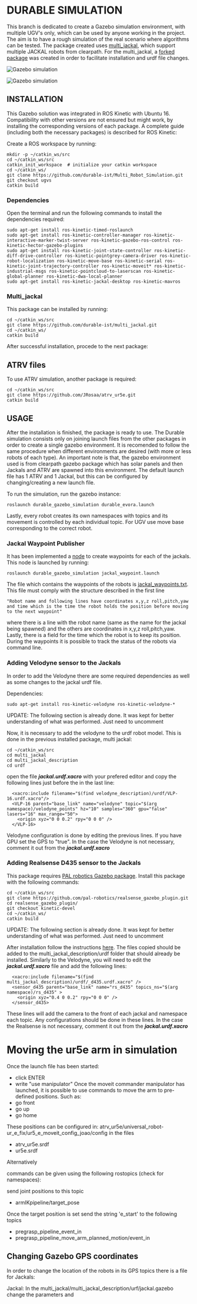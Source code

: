 # DURABLE SIMULATION
This branch is dedicated to create a Gazebo simulation environment, with multiple UGV's only, which can be used by anyone working in the project. The aim is to have a rough simulation of the real scenario where algorithms can be tested. 
The package created uses [multi_jackal](http://wiki.ros.org/multi_jackal_tutorials), which support multiple JACKAL robots from clearpath. For the multi_jackal, a [forked package](https://github.com/JRosaa/multi_jackal.git) was created in order to facilitate installation and urdf file changes.

![Gazebo simulation](https://raw.githubusercontent.com/durable-ist/Multi_Robot_Simulation/ardupilot_sim/meshes/evora_sim2.png)

![Gazebo simulation](https://raw.githubusercontent.com/durable-ist/Multi_Robot_Simulation/ardupilot_sim/meshes/evora_sim.png)

## INSTALLATION
This Gazebo solution was integrated in ROS Kinetic with Ubuntu 16. Compatibility with other versions are not ensured but might work, by installing the corresponding versions of each package. A complete guide (including both the necessary packages) is described for ROS Kinetic:

Create a ROS workspace by running:
```
mkdir -p ~/catkin_ws/src
cd ~/catkin_ws/src
catkin_init_workspace  # initialize your catkin workspace
cd ~/catkin_ws/
git clone https://github.com/durable-ist/Multi_Robot_Simulation.git
git checkout ugvs
catkin build
```
### Dependencies
Open the terminal and run the following commands to install the dependencies required:
```
sudo apt-get install ros-kinetic-timed-roslaunch
sudo apt-get install ros-kinetic-controller-manager ros-kinetic-interactive-marker-twist-server ros-kinetic-gazebo-ros-control ros-kinetic-hector-gazebo-plugins
sudo apt-get install ros-kinetic-joint-state-controller ros-kinetic-diff-drive-controller ros-kinetic-pointgrey-camera-driver ros-kinetic-robot-localization ros-kinetic-move-base ros-kinetic-serial ros-kinetic-joint-trajectory-controller ros-kinetic-moveit* ros-kinetic-industrial-msgs ros-kinetic-pointcloud-to-laserscan ros-kinetic-global-planner ros-kinetic-dwa-local-planner
sudo apt-get install ros-kinetic-jackal-desktop ros-kinetic-mavros
```

### Multi_jackal
This package can be installed by running:
```
cd ~/catkin_ws/src
git clone https://github.com/durable-ist/multi_jackal.git
cd ~/catkin_ws/
catkin build
```

After successful installation, procede to the next package:

## ATRV files
To use ATRV simulation, another package is required:
```
cd ~/catkin_ws/src
git clone https://github.com/JRosaa/atrv_ur5e.git
catkin build
```

## USAGE
After the installation is finished, the package is ready to use. The Durable simulation consists only on joining launch files from the other packages in order to create a single gazebo environment. It is recomended to follow the same procedure when different environments are desired (with more or less robots of each type). An important note is that, the gazebo environment used is from clearpath gazebo package which has solar panels and then Jackals and ATRV are spawned into this environment. The default launch file has 1 ATRV and 1 Jackal, but this can be configured by changing/creating a new launch file. 

To run the simulation, run the gazebo instance:
```
roslaunch durable_gazebo_simulation durable_evora.launch 
```

Lastly, every robot creates its own namespaces with topics and its movement is controlled by each individual topic. For UGV use move base corresponding to the correct robot.

### Jackal Waypoint Publisher
It has been implemented a [node](scripts/jackal_waypoint_publisher.py) to create waypoints for each of the jackals. This node is launched by running:
```
roslaunch durable_gazebo_simulation jackal_waypoint.launch 
```
The file which contains the waypoints of the robots is [jackal_waypoints.txt](resources/jackal_waypoints.txt). This file must comply with the structure described in the first line
```
"Robot name and following lines have coordinates x,y,z roll,pitch,yaw and time which is the time the robot holds the position before moving to the next waypoint"
```
where there is a line with the robot name (same as the name for the jackal being spawned) and the others are coordinates in x,y,z roll,pitch,yaw. Lastly, there is a field for the time which the robot is to keep its position. 
During the waypoints it is possible to track the status of the robots via command line. 


### Adding Velodyne sensor to the Jackals
In order to add the Velodyne there are some required dependencies as well as some changes to the jackal urdf file.

Dependencies:
```
sudo apt-get install ros-kinetic-velodyne ros-kinetic-velodyne-*
```

UPDATE: The following section is already done. It was kept for better understanding of what was performed. Just need to uncomment

Now, it is necessary to add the velodyne to the urdf robot model. This is done in the previous installed package, multi jackal:
```
cd ~/catkin_ws/src
cd multi_jackal
cd multi_jackal_description
cd urdf 
```

open the file **_jackal.urdf.xacro_** with your prefered editor and copy the following lines just before the **_</robot>_** in the last line:
```  
  <xacro:include filename="$(find velodyne_description)/urdf/VLP-16.urdf.xacro"/>
  <VLP-16 parent="base_link" name="velodyne" topic="$(arg namespace)/velodyne_points" hz="10" samples="360" gpu="false" lasers="16" max_range="50">
    <origin xyz="0 0 0.2" rpy="0 0 0" />
  </VLP-16>
```

Velodyne configuration is done by editing the previous lines. If you have GPU set the GPS to "true".
In the case the Velodyne is not necessary, comment it out from the **_jackal.urdf.xacro_**

### Adding Realsense D435 sensor to the Jackals
This package requires [PAL robotics Gazebo package](https://github.com/pal-robotics/realsense_gazebo_plugin/tree/kinetic-devel). Install this package with the following commands:
```
cd ~/catkin_ws/src
git clone https://github.com/pal-robotics/realsense_gazebo_plugin.git
cd realsense_gazebo_plugin/
git checkout kinetic-devel
cd ~/catkin_ws/
catkin build
```

UPDATE: The following section is already done. It was kept for better understanding of what was performed. Just need to uncomment

After installation follow the instructions [here](https://github.com/pal-robotics/realsense_gazebo_plugin/issues/7). 
The files copied should be added to the multi_jackal_description/urdf folder that should already be installed. Similarly to the Velodyne, you will need to edit the **_jackal.urdf.xacro_** file and add the following lines:
```  
  <xacro:include filename="$(find multi_jackal_description)/urdf/_d435.urdf.xacro" />
  <sensor_d435 parent="base_link" name="rs_d435" topics_ns="$(arg namespace)/rs_d435" >
    <origin xyz="0.4 0 0.2" rpy="0 0 0" />
  </sensor_d435>
```
These lines will add the camera to the front of each jackal and namespace each topic. Any configurations should be done in these lines.
In the case the Realsense is not necessary, comment it out from the **_jackal.urdf.xacro_**


# Moving the ur5e arm in simulation

Once the launch file has been started:
- click ENTER 
- write "use manipulator"
Once the moveit commander manipulator has launched, it is possible to use commands to move the arm to pre-defined positions. Such as:
- go front
- go up
- go home

These positions can be configured in:
atrv_ur5e/universal_robot-ur_e_fix/ur5_e_moveit_config_joao/config
ín the files 
- atrv_ur5e.srdf
- ur5e.srdf

Alternatively 

commands can be given using the following rostopics (check for namespaces):

send joint positions to this topic
- armIKpipeline/target_pose

Once the target position is set send the string 'e_start' to the following topics
- pregrasp_pipeline_event_in
- pregrasp_pipeline_move_arm_planned_motion/event_in


## Changing Gazebo GPS coordinates

In order to change the location of the robots in its GPS topics there is a file for Jackals:

Jackal: In the multi_jackal/multi_jackal_description/urf/jackal.gazebo change the parameters  <referenceLatitude> and</referenceLongitude>
